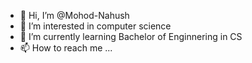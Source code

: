 - 👋 Hi, I’m @Mohod-Nahush
- 👀 I’m interested in computer science
- 🌱 I’m currently learning Bachelor of Enginnering in CS
- 📫 How to reach me ...

<!---
Mohod-Nahush/Mohod-Nahush is a ✨ special ✨ repository because its `README.md` (this file) appears on your GitHub profile.
You can click the Preview link to take a look at your changes.
--->
